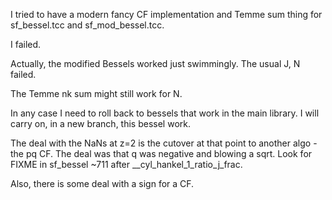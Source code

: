 
I tried to have a modern fancy CF implementation and Temme sum thing for sf_bessel.tcc and sf_mod_bessel.tcc.

I failed.

Actually, the modified Bessels worked just swimmingly. The usual J, N failed.

The Temme nk sum might still work for N.

In any case I need to roll back to bessels that work in the main library.
I will carry on, in a new branch, this bessel work.

The deal with the NaNs at z=2 is the cutover at that point to another algo - the pq CF.
The deal was that q was negative and blowing a sqrt.
Look for FIXME in sf_bessel ~711 after __cyl_hankel_1_ratio_j_frac.

Also, there is some deal with a sign for a CF.
